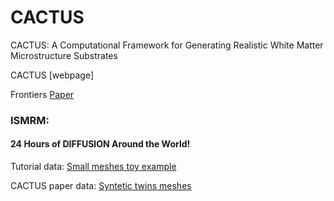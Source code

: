 # CACTUS
CACTUS: A Computational Framework for Generating Realistic White Matter Microstructure Substrates

CACTUS [webpage]

Frontiers [Paper](https://www.frontiersin.org/articles/10.3389/fninf.2023.1208073/full)


### ISMRM:
#### 24 Hours of DIFFUSION Around the World!

Tutorial data:
[Small meshes toy example](https://drive.google.com/drive/folders/1G6rz6WjFr7Z5Ii7P16ymfE9KHYm_YVHL?usp=sharing)



CACTUS paper data:
[Syntetic twins meshes](https://drive.google.com/drive/folders/1S2cdEin0uO91FJpUNGTH_I7ZdVKcNClu?usp=sharing)




